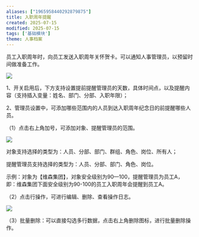 ```yaml
---
aliases: ["1965958440292879875"]
title: 入职周年提醒
created: 2025-07-15
modified: 2025-07-15
tags: ['基础模块']
theme: 人事档案
---
```


员工入职周年时，向员工发送入职周年关怀贺卡。可以通知人事管理员，以预留时间做准备工作。

![](https://myhelpdoc.oss-cn-heyuan.aliyuncs.com/mdimages/b504ba53ffa2a370a474c09fceaf1af4.jpg)

1、开关启用后，下方支持设置提前提醒管理员的天数，具体时间点，以及提醒内容（支持插入变量：姓名、部门、分部、入职年限）；

2、管理员设置中，可添加哪些范围内的人员到达入职周年纪念日的前提醒哪些人员。

（1）点击右上角加号，可添加对象、提醒管理员的范围。

![](https://myhelpdoc.oss-cn-heyuan.aliyuncs.com/mdimages/51c95a27f72aa54b6c230e1fce83a3e0.jpg)

对象支持选择的类型为：人员、分部、部门、群组、角色、岗位、所有人；

提醒管理员支持选择的类型为：人员、分部、部门、角色、岗位。

示例：对象为【维森集团】，对象安全级别为90—100，提醒管理员为员工A，即：维森集团下面安全级别为90-100的员工入职周年会提醒到员工A。

（2）点击行操作，可进行编辑、删除、查看操作日志。

![](https://myhelpdoc.oss-cn-heyuan.aliyuncs.com/mdimages/3990616387d2a6aeae3b6c02a1459be2.jpg)

（3）批量删除：可以直接勾选多行数据，点击右上角删除图标，进行批量删除操作。

